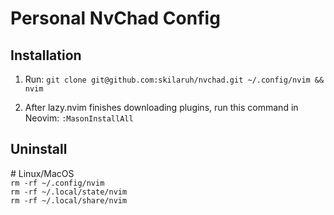 # Personal NvChad Config

## Installation

1. Run:
   `git clone git@github.com:skilaruh/nvchad.git ~/.config/nvim && nvim`

2. After lazy.nvim finishes downloading plugins, run this command in Neovim:
   `:MasonInstallAll`

## Uninstall
\# Linux/MacOS  
`rm -rf ~/.config/nvim`  
`rm -rf ~/.local/state/nvim`  
`rm -rf ~/.local/share/nvim`  
